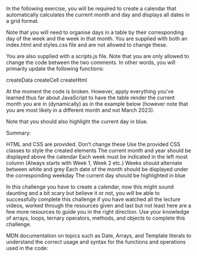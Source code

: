 In the following exercise, you will be required to create a calendar that automatically calculates the current month and day and displays all dates in a grid format.

 

Note that you will need to organise days in a <html> table by their corresponding day of the week and the week in that month. You are supplied with both an index.html and styles.css file and are not allowed to change these.

 

You are also supplied with a scripts.js file. Note that you are only allowed to change the code between the two comments. In other words, you will primarily update the following functions:

createData
createCell
createHtml

At the moment the code is broken. However, apply everything you’ve learned thus far about JavaScript to have the table render the current month you are in (dynamically) as in the example below (however note that you are most likely in a different month and not March 2023).

 

Note that you should also highlight the current day in blue.


Summary:

HTML and CSS are provided. Don’t change these
Use the provided CSS classes to style the created elements
The current month and year should be displayed above the calendar
Each week must be indicated in the left most column (Always starts with Week 1, Week 2 etc.)
Weeks should alternate between white and grey
Each date of the month should be displayed under the corresponding weekday
The current day should be highlighted in blue

 

 

In this challenge you have to create a calendar, now this might sound daunting and a bit scary but believe it or not, you will be able to successfully complete this challenge if you have watched all the lecture videos, worked through the resources given and last but not least here are a few more resources to guide you in the right direction. Use your knowledge of arrays, loops, ternary operators, methods, and objects to complete this challenge.

 

MDN documentation on topics such as Date, Arrays, and Template literals to understand the correct usage and syntax for the functions and operations used in the code:
